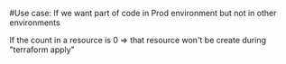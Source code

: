 #Use case: If we want part of code in Prod environment but not in other environments

If the count in a resource is 0 => that resource won't be create during "terraform apply"
